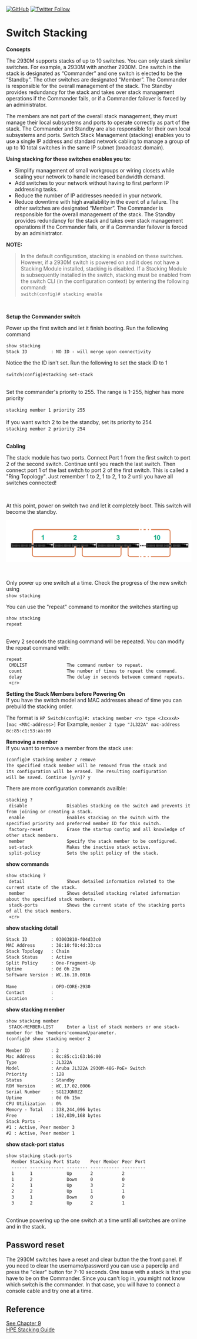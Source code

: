 <a href="https://mwhubbard.blogspot.com"><img alt="GitHub" src="https://img.shields.io/github/license/rikosintie/CookBook"></a>
<a href="https://twitter.com/rikosintie"><img alt="Twitter Follow" src="https://img.shields.io/twitter/follow/rikosintie?style=social"></a>

# Switch Stacking #

**Concepts**

The 2930M supports stacks of up to 10 switches. You can only stack similar switches. For example, a 2930M with another 2930M.
One switch in the stack is designated as “Commander” and one switch is elected to be the “Standby”. The other switches are 
designated “Member”. The Commander is responsible for the overall management of the stack. The Standby provides redundancy 
for the stack and takes over stack management operations if the Commander fails, or if a Commander failover is forced by an administrator.

The members are not part of the overall stack management, they must manage their local subsystems and ports to operate correctly 
as part of the stack. The Commander and Standby are also responsible for their own local subsystems and ports. Switch Stack Management (stacking)
enables you to use a single IP address and standard network cabling to manage a group of up to 10 total switches in the same IP subnet (broadcast domain). 

**Using stacking for these switches enables you to:**
* Simplify management of small workgroups or wiring closets while scaling your network to handle increased bandwidth demand.
* Add switches to your network without having to first perform IP addressing tasks.
* Reduce the number of IP addresses needed in your network.
* Reduce downtime with high availability in the event of a failure.  The other switches are designated “Member”. The Commander is responsible for the overall management of the stack. The Standby provides redundancy for the stack and takes over stack management operations if the Commander fails, or if a Commander failover is forced by an administrator.

**NOTE:**
> In the default configuration, stacking is enabled on these switches. However, if a 2930M switch is powered on and it does not have a Stacking Module installed, 
>stacking is disabled. If a Stacking Module is subsequently installed in the switch, stacking must be enabled from the switch CLI (in the configuration context) 
> by entering the following command:</br>
`
switch(config)# stacking enable
`
<p>&nbsp;</p>

**Setup the Commander switch**

Power up the first switch and let it finish booting. Run the following command


```
show stacking
Stack ID         : NO ID - will merge upon connectivity  
```


Notice the the ID isn't set. Run the following to set the stack ID to 1

`switch(config)#stacking set-stack
`

</br>
Set the commander's priority to 255. The range is 1-255, higher has more priority </br>

`stacking member 1 priority 255
`
</br>
</br>
If you want switch 2 to be the standby, set its priority to 254 </br>
`stacking member 2 priority 254
`
</br>
</br>

**Cabling** 

The stack module has two ports. Connect Port 1 from the first switch to port 2 of the second switch. 
Continue until you reach the last switch. Then connect port 1 of the last switch to port 2 of the first switch. This is called a "Ring Topology". 
Just remember 1 to 2, 1 to 2, 1 to 2 until you have all switches connected! 
<p>&nbsp;</p>
At this point, power on switch two and let it completely boot. This switch will become the standby.


![](/Aruba/images/2930M-Stack-Topo.png)
<p>&nbsp;</p>

Only power up one switch at a time. Check the progress of the new switch using </br>
`show stacking
`

You can use the "repeat" command to monitor the switches starting up</br>
```
show stacking
repeat
```
</br>Every 2 seconds the stacking command will be repeated. You can modify the repeat command with:
```
repeat 
 CMDLIST               The command number to repeat.
 count                 The number of times to repeat the command.
 delay                 The delay in seconds between command repeats.
 <cr>
```

**Setting the Stack Members before Powering On**</br>
If you have the switch model and  MAC addresses ahead of time you can prebuild the stacking order. 

The format is 
`
HP Switch(config)#: stacking member <n> type <JxxxxA> [mac <MAC-address>]
`
For Example,
`
member 2 type "JL322A" mac-address 8c:85:c1:53:aa:80
`


**Removing a member**</br>
If you want to remove a member from the stack use:
```
(config)# stacking member 2 remove
The specified stack member will be removed from the stack and 
its configuration will be erased. The resulting configuration 
will be saved. Continue [y/n]? y
```

There are more configuration commands availble: </br>
```
stacking ?
 disable               Disables stacking on the switch and prevents it from joining or creating a stack.
 enable                Enables stacking on the switch with the specified priority and preferred member ID for this switch.
 factory-reset         Erase the startup config and all knowledge of other stack members.
 member                Specify the stack member to be configured.
 set-stack             Makes the inactive stack active.
 split-policy          Sets the split policy of the stack.
```

**show commands**</br>
```
show stacking ?
 detail                Shows detailed information related to the current state of the stack.
 member                Shows detailed stacking related information about the specified stack members.
 stack-ports           Shows the current state of the stacking ports of all the stack members.
 <cr>
```
**show stacking detail**</br> 
```
Stack ID         : 03003810-f04d33c0                                                     
MAC Address      : 38:10:f0:4d:33:ca
Stack Topology   : Chain                                   
Stack Status     : Active                                  
Split Policy     : One-Fragment-Up 
Uptime           : 0d 0h 23m   
Software Version : WC.16.10.0016

Name             : OPD-CORE-2930
Contact          : 
Location         : 
```
**show stacking member**</br>
```
show stacking member 
 STACK-MEMBER-LIST     Enter a list of stack members or one stack-member for the 'members'command/parameter.
(config)# show stacking member 2

Member ID        : 2 
Mac Address      : 8c:85:c1:63:b6:00
Type             : JL322A
Model            : Aruba JL322A 2930M-48G-PoE+ Switch                          
Priority         : 128
Status           : Standby        
ROM Version      : WC.17.02.0006                                     
Serial Number    : SG12JQN0ZZ                                                   
Uptime           : 0d 0h 15m   
CPU Utilization  : 0%  
Memory - Total   : 338,244,096 bytes 
Free             : 192,039,168 bytes 
Stack Ports - 
#1 : Active, Peer member 3              
#2 : Active, Peer member 1
```
**show stack-port status**</br>
```
show stacking stack-ports 
  Member Stacking Port State    Peer Member Peer Port
  ------ ------------- -------- ----------- ---------
  1      1             Up       2           2        
  1      2             Down     0           0        
  2      1             Up       3           2        
  2      2             Up       1           1        
  3      1             Down     0           0        
  3      2             Up       2           1       
  ```
</br>
Continue powering up the one switch at a time until all switches are online and in the stack.</br>

## Password reset ##
The 2930M switches have a reset and clear button the the front panel. If you need to clear the username/password you can use a paperclip and press the "clear" button for 7-10 seconds. One issue with a stack is that you have to be on the Commander. Since you can't log in, you might not know which switch is the commander. In that case, you will have to connect a console cable and try one at a time.


## Reference ##
[See Chapter 9](https://support.hpe.com/hpesc/public/docDisplay?docLocale=en_US&docId=emr_na-a00050240en_us)</br>
[HPE Stacking Guide](https://techhub.hpe.com/eginfolib/networking/docs/switches/WB/15-18/5998-8156_wb_2926_atmg/content/ch06s02.html)
